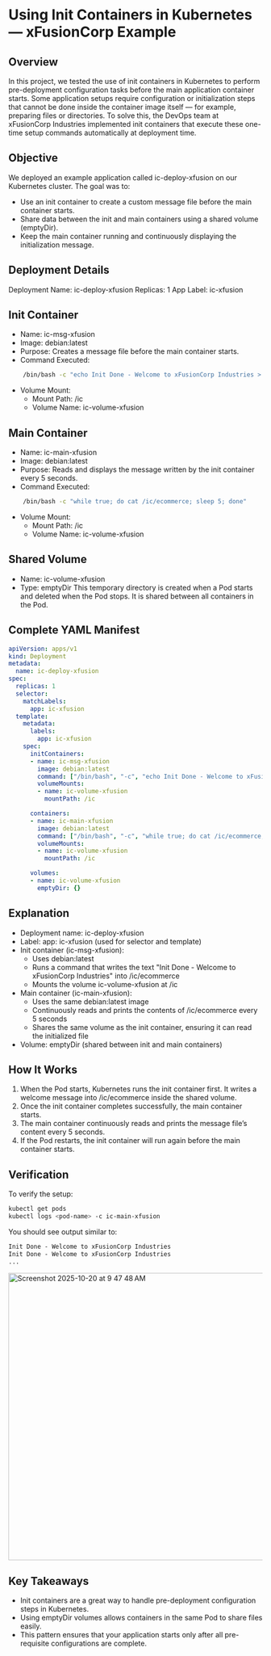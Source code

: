 # Using Init Containers in Kubernetes — xFusionCorp Example

## Overview
In this project, we tested the use of init containers in Kubernetes to perform pre-deployment configuration tasks before the main application container starts.
Some application setups require configuration or initialization steps that cannot be done inside the container image itself — for example, preparing files or directories.
To solve this, the DevOps team at xFusionCorp Industries implemented init containers that execute these one-time setup commands automatically at deployment time.

## Objective
We deployed an example application called ic-deploy-xfusion on our Kubernetes cluster.
The goal was to:
 - Use an init container to create a custom message file before the main container starts.
 - Share data between the init and main containers using a shared volume (emptyDir).
 - Keep the main container running and continuously displaying the initialization message.

## Deployment Details
Deployment Name: ic-deploy-xfusion
Replicas: 1
App Label: ic-xfusion

## Init Container
 - Name: ic-msg-xfusion
 - Image: debian:latest
 - Purpose: Creates a message file before the main container starts.
 - Command Executed:
```bash
    /bin/bash -c "echo Init Done - Welcome to xFusionCorp Industries > /ic/ecommerce"
```
 - Volume Mount:
    - Mount Path: /ic
    - Volume Name: ic-volume-xfusion

## Main Container
 - Name: ic-main-xfusion
 - Image: debian:latest
 - Purpose: Reads and displays the message written by the init container every 5 seconds.
 - Command Executed:
```bash
    /bin/bash -c "while true; do cat /ic/ecommerce; sleep 5; done"
```
 - Volume Mount:
    - Mount Path: /ic
    - Volume Name: ic-volume-xfusion

## Shared Volume
- Name: ic-volume-xfusion
- Type: emptyDir
This temporary directory is created when a Pod starts and deleted when the Pod stops. It is shared between all containers in the Pod.

## Complete YAML Manifest
```yaml
apiVersion: apps/v1
kind: Deployment
metadata:
  name: ic-deploy-xfusion
spec:
  replicas: 1
  selector:
    matchLabels:
      app: ic-xfusion
  template:
    metadata:
      labels:
        app: ic-xfusion
    spec:
      initContainers:
      - name: ic-msg-xfusion
        image: debian:latest
        command: ["/bin/bash", "-c", "echo Init Done - Welcome to xFusionCorp Industries > /ic/ecommerce"]
        volumeMounts:
        - name: ic-volume-xfusion
          mountPath: /ic

      containers:
      - name: ic-main-xfusion
        image: debian:latest
        command: ["/bin/bash", "-c", "while true; do cat /ic/ecommerce; sleep 5; done"]
        volumeMounts:
        - name: ic-volume-xfusion
          mountPath: /ic

      volumes:
      - name: ic-volume-xfusion
        emptyDir: {}
```
## Explanation
  - Deployment name: ic-deploy-xfusion
  - Label: app: ic-xfusion (used for selector and template)
  - Init container (ic-msg-xfusion):
      - Uses debian:latest
      - Runs a command that writes the text "Init Done - Welcome to xFusionCorp Industries" into /ic/ecommerce
      - Mounts the volume ic-volume-xfusion at /ic
 - Main container (ic-main-xfusion):
   - Uses the same debian:latest image
   - Continuously reads and prints the contents of /ic/ecommerce every 5 seconds
   - Shares the same volume as the init container, ensuring it can read the initialized file
 - Volume: emptyDir (shared between init and main containers)

## How It Works
1. When the Pod starts, Kubernetes runs the init container first.
It writes a welcome message into /ic/ecommerce inside the shared volume.
2. Once the init container completes successfully, the main container starts.
3. The main container continuously reads and prints the message file’s content every 5 seconds.
4. If the Pod restarts, the init container will run again before the main container starts.

## Verification
To verify the setup:
```bash
kubectl get pods
kubectl logs <pod-name> -c ic-main-xfusion
```
You should see output similar to:
```css
Init Done - Welcome to xFusionCorp Industries
Init Done - Welcome to xFusionCorp Industries
...
```
<img width="1400" height="569" alt="Screenshot 2025-10-20 at 9 47 48 AM" src="https://github.com/user-attachments/assets/518f975e-54eb-4a82-87f7-7530707b75d5" />

## Key Takeaways
 - Init containers are a great way to handle pre-deployment configuration steps in Kubernetes.
 - Using emptyDir volumes allows containers in the same Pod to share files easily.
 - This pattern ensures that your application starts only after all pre-requisite configurations are complete.

